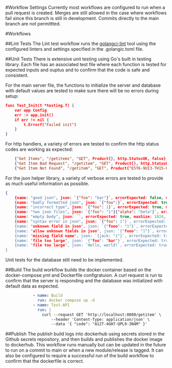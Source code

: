 
#Workflow Settings
Currently most workflows are configured to run when a pull request is created. Merges are still allowed in the case where workflows fail since this branch is still in development. Commits directly to the main branch are not permittted.

#Workflows

##Lint Tests
The Lint test workflow runs the [golangci-lint](golangci-lint) tool using the configured linters and settings specified in the .golangic.toml file.

##Unit Tests
There is extensive unit testing using Go's built in testing library. Each file has an associated test file where each function is tested for expected inputs and ouptus and to confirm that the code is safe and consistent. 

For the main server file, the functions to initialize the server and database with default values are tested to make sure there will be no errors during setup:
```json
func Test_Init(t *testing.T) {
	var app Config
	err := app.init()
	if err != nil {
		t.Errorf("Failed init")
	}
}
```

For http handlers, a variety of errors are tested to confirm the http status codes are working as expected:
```json
	{"Get Items", "/getitems", "GET", Product{}, http.StatusOK, false},
	{"Get Item Bad Request", "/getitem", "GET", Product{}, http.StatusBadRequest, false},
	{"Get Item Not Found", "/getitem", "GET", Product{"E5T6-9UI3-TH15-QRZZ", "Peach", 2.99}, http.StatusNotFound, false},
```

For the json helper library, a variety of verbose errors are tested to provide as much useful information as possible.
```json
{
	{name: "good json", json: `{"foo": "bar"}`, errorExpected: false, maxSize: 1024, allowUnknown: false},
	{name: "badly formatted json", json: `{"foo":}`, errorExpected: true, maxSize: 1024, allowUnknown: false},
	{name: "incorrect type", json: `{"foo": 1}`, errorExpected: true, maxSize: 1024, allowUnknown: false},
	{name: "two json files", json: `{"foo": "1"}{"alpha": "beta"}`, errorExpected: true, maxSize: 1024, allowUnknown: false},
	{name: "empty body", json: ``, errorExpected: true, maxSize: 1024, allowUnknown: false},
	{name: "syntax error in json", json: `{"foo": 1"}`, errorExpected: true, maxSize: 1024, allowUnknown: false},
	{name: "unknown field in json", json: `{"fooo": "1"}`, errorExpected: true, maxSize: 1024, allowUnknown: false},
	{name: "allow unknown fields in json", json: `{"fooo": "1"}`, errorExpected: false, maxSize: 1024, allowUnknown: true},
	{name: "missing field name", json: `{jack: "1"}`, errorExpected: true, maxSize: 1024, allowUnknown: true},
	{name: "file too large", json: `{"foo": "bar"}`, errorExpected: true, maxSize: 5, allowUnknown: true},
	{name: "file too large", json: `Hello, world!`, errorExpected: true, maxSize: 1024, allowUnknown: true},
}
```

Unit tests for the database still need to be implemented. 

##Build
The build workflow builds the docker container based on the docker-compose.yml and Dockerfile configratuion. A curl request is run to confirm that the server is responding and the database was initialized with default data as expected.
```yml
            - name: Build
              run: docker compose up -d
            - name: Test-API
              run: |
                curl --request GET 'http://localhost:8080/getitem' \
                    --header 'Content-Type: application/json' \
                    --data '{ "code": "A12T-4GH7-QPL9-3N4M" }'
```

##Publish
The publish build logs into dockerhub using secrets stored in the Github secrets repository, and then builds and publishes the docker image to dockerhub. This workflow runs manually but can be updated in the future to run on a commit to main or when a new module/release is tagged. It can also be configured to require a successful run of the build workflow to confirm that the dockerfile is correct. 
